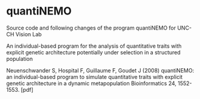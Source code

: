 # quantiNEMO
Source code and following changes of the program quantiNEMO for UNC-CH Vision Lab

An individual-based program for the analysis of quantitative traits with explicit genetic architecture potentially under selection in a structured population

Neuenschwander S, Hospital F, Guillaume F, Goudet J (2008) quantiNEMO: an individual-based program to simulate quantitative traits with explicit genetic architecture in a dynamic metapopulation Bioinformatics 24, 1552-1553. [pdf]
